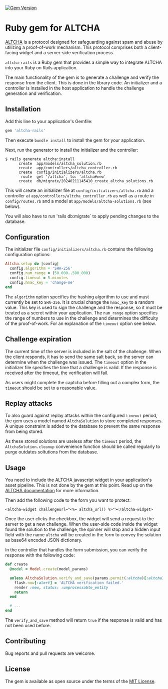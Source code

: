 [![Gem Version](https://badge.fury.io/rb/altcha-rails.svg)](https://badge.fury.io/rb/altcha-rails)

# Ruby gem for ALTCHA

[ALTCHA](https://altcha.org/) is a protocol designed for safeguarding against spam and abuse by utilizing a proof-of-work mechanism. This protocol comprises both a client-facing widget and a server-side verification process.

`altcha-rails` is a Ruby gem that provides a simple way to integrate ALTCHA into your Ruby on Rails application.

The main functionality of the gem is to generate a challenge and verify the response from the client. This is done in the library code. An initializer and a controller is installed in the host application to handle the challenge generation and verification.

## Installation

Add this line to your application's Gemfile:

```ruby
gem 'altcha-rails'
```

Then execute `bundle install` to install the gem for your application.

Next, run the generator to install the initializer and the controller:

```
$ rails generate altcha:install
      create  app/models/altcha_solution.rb
      create  app/controllers/altcha_controller.rb
      create  config/initializers/altcha.rb
       route  get '/altcha', to: 'altcha#new'
      create  db/migrate/20240211145410_create_altcha_solutions.rb
```

This will create an initializer file at `config/initializers/altcha.rb` and a controller at `app/controllers/altcha_controller.rb` as well as a route in `config/routes.rb` and a model at `app/models/altcha-solutions.rb` (see below).

You will also have to run 'rails db:migrate` to apply pending changes to the database.

## Configuration

The initializer file `config/initializers/altcha.rb` contains the following configuration options:

```ruby
Altcha.setup do |config|
  config.algorithm = 'SHA-256'
  config.num_range = (50_000..500_000)
  config.timeout = 5.minutes
  config.hmac_key = 'change-me'
end
```

The `algorithm` option specifies the hashing algorithm to use and must currently be set to `SHA-256`.
It is crucial change the `hmac_key` to a random value. This key is used to sign the challenge and the response,
so it must be treated as a secret within your application.
The `num_range` option specifies the range of numbers to use in the challenge and determines the difficulty of the proof-of-work.
For an explanation of the `timeout` option see below.

## Challenge expiration

The current time of the server is included in the salt of the challenge. When the client responds, it has to send the
same salt back, so the server can determine when the challenge was issued. The `timeout` option in the initializer file
specifies the time that a challenge is valid. If the response is received after the timeout, the verification will fail.

As users might complete the captcha before filling out a complex form, the `timeout` should be set to a reasonable
value.

## Replay attacks

To also guard against replay attacks within the configured `timeout` period, the gem uses a model named `AltchaSolution` to
store completed responses. A unique constraint is added to the database to prevent the same response from being stored.

As these stored solutions are useless after the `timeout` period, the `AltchaSolution.cleanup` convenience function
should be called regularly to purge outdates soltutions from the database.

## Usage

You need to include the ALTCHA javascript widget in your application's asset pipeline. This is not done by the gem
at this point. Read up on the [ALTCHA documentation](https://altcha.org/docs/website-integration) for more information.

Then add the following code to the form you want to protect:

```erb
<altcha-widget challengeurl="<%= altcha_url() %>"></altcha-widget>
```

Once the user clicks the checkbox, the widget will send a request to the server to get a new challenge.
When the user-side code inside the widget found the solution to the challenge, the spinner will stop
and a hidden input field with the name `altcha` will be created in the form to convey the solution as
base64 encoded JSON dictionary.

In the controller that handles the form submission, you can verify the response with the following code:

```ruby
def create
  @model = Model.create(model_params)

  unless AltchaSolution.verify_and_save(params.permit(:altcha)[:altcha])
    flash.now[:alert] = 'ALTCHA verification failed.'
    render :new, status: :unprocessable_entity
    return
  end

  # ...
end
```

The `verify_and_save` method will return `true` if the response is valid and has not been used before.

## Contributing

Bug reports and pull requests are welcome.

## License

The gem is available as open source under the terms of the [MIT License](https://opensource.org/licenses/MIT).
